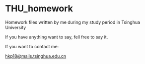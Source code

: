 # THU_homework
Homework files written by me during my study period in Tsinghua University

If you have anything want to say, fell free to say it.

If you want to contact me:

hkp18@mails.tsinghua.edu.cn
